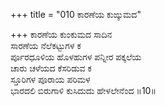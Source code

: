 +++
title = "010 ಕಾರಣೆಯ ಕುಙ್ಕುಮದ"

+++
ಕಾರಣೆಯ ಕುಂಕುಮದ ಸಾದಿನ  
ಸಾರಣೆಯ ನೆಲೆಕಟ್ಟುಗಳ ಕ  
ರ್ಪೂರಧೂಳಿಯ ಹೊಳಹುಗಳ ಪನ್ನೀರ ಪಕ್ಕಲೆಯ   
ಚಾರು ಚಳೆಯದ ಕೆಸರಿಡುವ ಕ  
ಸ್ತೂರಿಗಳ ಪೂರಾಯ ಪರಿಮಳ  
ಭಾರದಲಿ ಬಿರುಗಾಳಿ ಕುಸಿದುದು ಹೇಳಲೇನೆಂದ     ॥10॥